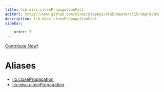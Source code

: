 ```yaml
---
title: lib.misc.closePropagationFast
editUrl: https://www.github.com/nixos/nixpkgs/blob/master/lib/deprecated.nix#L168C26
description: lib.misc.closePropagationFast
sidebar:

    order: 7
---
```


<a href="https://www.github.com/nixos/nixpkgs/blob/master/lib/deprecated.nix#L168C26">Contribute Now!</a>


# Aliases

- [lib.closePropagation](reference/lib/lib-closePropagation)
- [lib.misc.closePropagation](reference/lib/misc/lib-misc-closePropagation)


